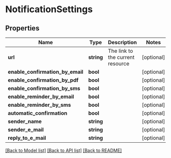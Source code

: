 # NotificationSettings

## Properties
Name | Type | Description | Notes
------------ | ------------- | ------------- | -------------
**url** | **string** | The link to the current resource | [optional] 
**enable_confirmation_by_email** | **bool** |  | [optional] 
**enable_confirmation_by_pdf** | **bool** |  | [optional] 
**enable_confirmation_by_sms** | **bool** |  | [optional] 
**enable_reminder_by_email** | **bool** |  | [optional] 
**enable_reminder_by_sms** | **bool** |  | [optional] 
**automatic_confirmation** | **bool** |  | [optional] 
**sender_name** | **string** |  | [optional] 
**sender_e_mail** | **string** |  | [optional] 
**reply_to_e_mail** | **string** |  | [optional] 

[[Back to Model list]](../../README.md#documentation-for-models) [[Back to API list]](../../README.md#documentation-for-api-endpoints) [[Back to README]](../../README.md)

